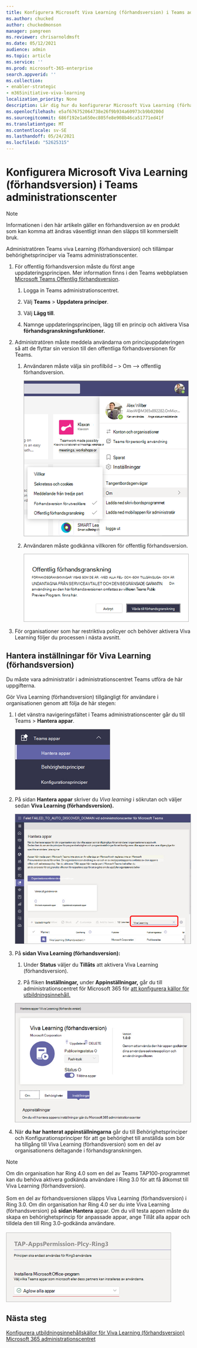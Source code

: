 ```yaml
---
title: Konfigurera Microsoft Viva Learning (förhandsversion) i Teams administrationscenter
ms.author: chucked
author: chuckedmonson
manager: pamgreen
ms.reviewer: chrisarnoldmsft
ms.date: 05/12/2021
audience: admin
ms.topic: article
ms.service: ''
ms.prod: microsoft-365-enterprise
search.appverid: ''
ms.collection:
- enabler-strategic
- m365initiative-viva-learning
localization_priority: None
description: Lär dig hur du konfigurerar Microsoft Viva Learning (förhandsversion) Teams administrationscentret.
ms.openlocfilehash: e5af676752064738e26f9b934a60973cb9b0200d
ms.sourcegitcommit: 686f192e1a650ec805fe8e908b46ca51771ed41f
ms.translationtype: MT
ms.contentlocale: sv-SE
ms.lasthandoff: 05/24/2021
ms.locfileid: "52625315"
---
```

# <a name="set-up-microsoft-viva-learning-preview-in-the-teams-admin-center"></a>Konfigurera Microsoft Viva Learning (förhandsversion) i Teams administrationscenter

> [!NOTE]
> Informationen i den här artikeln gäller en förhandsversion av en produkt som kan komma att ändras väsentligt innan den släpps till kommersiellt bruk. 

Administratören Teams viva Learning (förhandsversion) och tillämpar behörighetsprinciper via Teams administrationscenter.

1. För offentlig förhandsversion måste du först ange uppdateringsprincipen. Mer information finns i den Teams webbplatsen [Microsoft Teams Offentlig förhandsversion](/MicrosoftTeams/public-preview-doc-updates).

    1. Logga in Teams administrationscentret.

    2. Välj **Teams**  >  **Uppdatera principer**.

    3. Välj **Lägg till**. 

    4. Namnge uppdateringsprincipen, lägg till en princip och aktivera Visa **förhandsgranskningsfunktioner.**

2. Administratören måste meddela användarna om principuppdateringen så att de flyttar sin version till den offentliga förhandsversionen för Teams. 

    1. Användaren måste välja sin profilbild – > Om --> offentlig förhandsversion.
   
        ![Övre navigeringsfältet i Teams visar användarens profil](../media/learning/learning-app-select-profile-teams.png)
    
    2. Användaren måste godkänna villkoren för offentlig förhandsversion.

        ![Växla till offentlig förhandsversion](../media/learning/learning-app-switch-to-public-preview.png)
 
3. För organisationer som har restriktiva policyer och behöver aktivera Viva Learning följer du processen i nästa avsnitt.

## <a name="manage-settings-for-viva-learning-preview"></a>Hantera inställningar för Viva Learning (förhandsversion)

Du måste vara administratör i administrationscentret Teams utföra de här uppgifterna.

Gör Viva Learning (förhandsversion) tillgängligt för användare i organisationen genom att följa de här stegen:

1. I det vänstra navigeringsfältet i Teams administrationscenter går du till Teams   >  **Hantera appar**.

   ![Vänster navigering i Teams administrationscenter som visar Teams program och avsnittet Hantera appar.](../media/learning/learning-app-teams-manage-apps-nav.png)

2. På sidan **Hantera appar** skriver du *Viva learning* i sökrutan och väljer sedan **Viva Learning (förhandsversion).**

   ![Sidan Hantera appar i Teams administrationscenter som visar sökrutan.](../media/learning/learning-app-teams-manage-apps-page.png)

3. På **sidan Viva Learning (förhandsversion):**

   1. Under **Status** väljer du **Tillåts** att aktivera Viva Learning (förhandsversion).

   2. På fliken **Inställningar,** under **Appinställningar,** går du till administrationscentret för Microsoft 365 för [att konfigurera källor för utbildningsinnehåll.](content-sources-365-admin-center.md)

   ![Sidan Utbildning i Teams visar avsnittet Status och Appinställningar.](../media/learning/learning-app-teams-learning-page.png)

4. När **du har hanterat appinställningarna** går du till Behörighetsprinciper och Konfigurationsprinciper för att ge behörighet till anställda som bör ha tillgång till Viva Learning (förhandsversion) som en del av organisationens deltagande i förhandsgranskningen.  

> [!NOTE]
>  Om din organisation har Ring 4.0 som en del av Teams TAP100-programmet kan du behöva aktivera godkända användare i Ring 3.0 för att få åtkomst till Viva Learning (förhandsversion). <br><br>Som en del av förhandsversionen släpps Viva Learning (förhandsversion) i Ring 3.0. Om din organisation har Ring 4.0 ser du inte Viva Learning (förhandsversion) på **sidan Hantera** appar. Om du vill testa appen måste du skapa en behörighetsprincip för anpassade appar, ange Tillåt alla appar och tilldela den till Ring 3.0-godkända användare. <br><br>   ![TAP-AppsPermission-Plcy-sidan med Tillåt alla appar markerade.](../media/learning/learning-app-tap-appspermission-plcy.png)

## <a name="next-step"></a>Nästa steg

[Konfigurera utbildningsinnehållskällor för Viva Learning (förhandsversion) Microsoft 365 administrationscentret](content-sources-365-admin-center.md)
